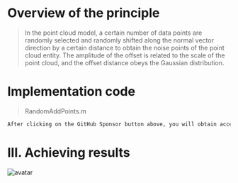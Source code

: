 #  Overview of the principle 

>  In the point cloud model, a certain number of data points are randomly selected and randomly shifted along the normal vector direction by a certain distance to obtain the noise points of the point cloud entity. The amplitude of the offset is related to the scale of the point cloud, and the offset distance obeys the Gaussian distribution. 

#  Implementation code 

>  RandomAddPoints.m 

 ```python  
After clicking on the GitHub Sponsor button above, you will obtain access permissions to my private code repository ( https://github.com/slowlon/my_code_bar ) to view this blog code. By searching the code number of this blog, you can find the code you need, code number is: 2024020309574064551
 ```  
#  III. Achieving results 

![avatar]( ab45f1ded6a242a6bac1b234c122601f.png) 

